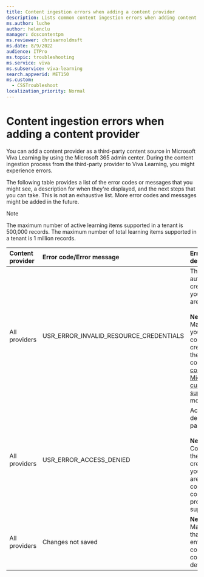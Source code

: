 ```yaml
---
title: Content ingestion errors when adding a content provider
description: Lists common content ingestion errors when adding content providers for Viva Learning. Provides descriptions for these errors and next steps that you can take.
ms.author: luche
author: helenclu
manager: dcscontentpm
ms.reviewer: chrisarnoldmsft
ms.date: 8/9/2022
audience: ITPro
ms.topic: troubleshooting
ms.service: viva
ms.subservice: viva-learning
search.appverid: MET150
ms.custom: 
  - CSSTroubleshoot
localization_priority: Normal
---
```


# Content ingestion errors when adding a content provider

You can add a content provider as a third-party content source in Microsoft Viva Learning by using the Microsoft 365 admin center. During the content ingestion process from the third-party provider to Viva Learning, you might experience errors.

The following table provides a list of the error codes or messages that you might see, a description for when they're displayed, and the next steps that you can take. This is not an exhaustive list. More error codes and messages might be added in the future.

> [!NOTE]
> The maximum number of active learning items supported in a tenant is 500,000 records. The maximum number of total learning items supported in a tenant is 1 million records.

|Content provider |Error code/Error message |Error description |
|:----------------|:----------|:----------------------|
|All providers |USR_ERROR_INVALID_RESOURCE_CREDENTIALS |The authentication credentials you provided are invalid. <br/><br/>**Next steps:** Make sure you enter the correct credentials. If they're correct, [contact Microsoft customer support](help-support.md) for more details.|
|All providers |USR_ERROR_ACCESS_DENIED |Access denied by partner. <br/><br/>**Next steps:** Confirm that the credentials you entered are correct or contact the content provider's support team. |
|All providers |Changes not saved |**Next steps:** Make sure that you've entered the correct configuration details.|
